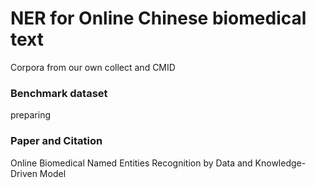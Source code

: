 # NER for Online Chinese biomedical text
Corpora from our own collect and CMID

### Benchmark dataset 
preparing

### Paper and Citation
Online Biomedical Named Entities Recognition by Data and Knowledge-Driven Model 
